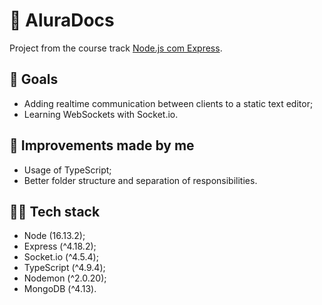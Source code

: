 # 📃 AluraDocs

Project from the course track [Node.js com Express](https://cursos.alura.com.br/formacao-node-js-express).

## 🎯 Goals

- Adding realtime communication between clients to a static text editor;
- Learning WebSockets with Socket.io.

## 🚀 Improvements made by me

- Usage of TypeScript;
- Better folder structure and separation of responsibilities.

## 👨‍💻 Tech stack

- Node (16.13.2);
- Express (^4.18.2);
- Socket.io (^4.5.4);
- TypeScript (^4.9.4);
- Nodemon (^2.0.20);
- MongoDB (^4.13).
